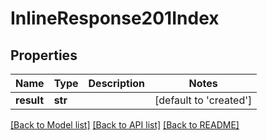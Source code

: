 # InlineResponse201Index

## Properties
Name | Type | Description | Notes
------------ | ------------- | ------------- | -------------
**result** | **str** |  | [default to 'created']

[[Back to Model list]](../README.md#documentation-for-models) [[Back to API list]](../README.md#documentation-for-api-endpoints) [[Back to README]](../README.md)



